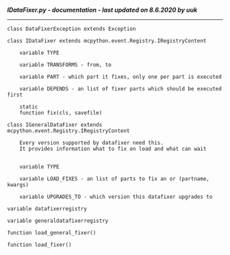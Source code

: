 ***IDataFixer.py - documentation - last updated on 8.6.2020 by uuk***
___

    class DataFixerException extends Exception

    class IDataFixer extends mcpython.event.Registry.IRegistryContent

        variable TYPE

        variable TRANSFORMS - from, to

        variable PART - which part it fixes, only one per part is executed

        variable DEPENDS - an list of fixer parts which should be executed first

        static
        function fix(cls, savefile)

    class IGeneralDataFixer extends mcpython.event.Registry.IRegistryContent
        
        Every version supported by datafixer need this.
        It provides information what to fix on load and what can wait


        variable TYPE

        variable LOAD_FIXES - an list of parts to fix an or (partname, kwargs)

        variable UPGRADES_TO - which version this datafixer upgrades to

    variable datafixerregistry

    variable generaldatafixerregistry

    function load_general_fixer()

    function load_fixer()